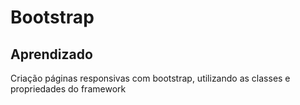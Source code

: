 <h1>Bootstrap</h1>

<h2>Aprendizado</h2>

<p>Criação páginas responsivas com bootstrap, utilizando as classes e propriedades do framework</p>
